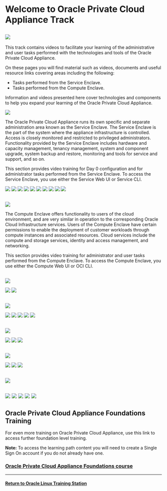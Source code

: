 
# Welcome to Oracle Private Cloud Appliance Track

![](../common/images/PCA_header4.png)
---
This track contains videos to facilitate your learning of the administrative and user tasks performed with the technologies and tools of the Oracle Private Cloud Appliance.

On these pages you will find material such as videos, documents and useful resource links covering areas including the following:
- Tasks performed from the Service Enclave.
- Tasks performed from the Compute Enclave.

Information and videos presented here cover technologies and components to help you expand your learning of the Oracle Private Cloud Appliance.

![](../common/images/pca-page-srvencl2.png)

The Oracle Private Cloud Appliance runs its own specific and separate administration area known as the Service Enclave. The Service Enclave is the part of the system where the appliance infrastructure is controlled. Access is closely monitored and restricted to privileged administrators. Functionality provided by the Service Enclave includes hardware and capacity management, tenancy management, system and component upgrade, system backup and restore, monitoring and tools for service and support, and so on.

This section provides video training for Day 0 configuration and for administrator tasks performed from the Service Enclave. To access the Service Enclave, you use either the Service Web UI or Service CLI.

[![](../common/images/day0pca_tmp.png)](https://youtu.be/pkeW3uqt11w)
[![](../common/images/servclipca_tmp.png)](https://youtu.be/zgX87aB32qw)
[![](../common/images/authgrppca_tmp.png)](https://youtu.be/QCsCyFWPea0)
[![](../common/images/compnodpca_tmp.png)](https://youtu.be/aQlRAYuLMwo)
[![](../common/images/tenancypca_tmp.png)](https://youtu.be/LBN5NHbpEnk)
[![](../common/images/grafanapca_tmp.png)](https://youtu.be/humJ2jiovBs)
[![](../common/images/lokipca_tmp.png)](https://youtu.be/HiGz8ruDtas)
[![](../common/images/alertspca_tmp.png)](https://youtu.be/Qmj_V8TAQXs)
[![](../common/images/pca_migrating_virtual_machs_video_thumbnail_.png)](https://youtu.be/_YjZMVApxaE)
[![](../common/images/PCA_patching.png)](https://youtu.be/v_5ASLflVxU)
<br>
<br>

![](../common/images/pca-page-compencl2.png)

The Compute Enclave offers functionality to users of the cloud environment, and are very similar in operation to the corresponding Oracle Cloud Infrastructure services. Users of the Compute Enclave have certain permissions to enable the deployment of customer workloads through compute instances and associated resources. Cloud services include the compute and storage services, identity and access management, and networking.

This section provides video training for administrator and user tasks performed from the Compute Enclave. To access the Compute Enclave, you use either the Compute Web UI or OCI CLI.
<br>
<br>

![](../common/images/pca-page-oclcli4.png)

[![](../common/images/instociclipca_tmp.png)](https://youtu.be/SNtGCBl_yZE)
[![](../common/images/confociclipca_tmp.png)](https://youtu.be/x2iWGXIa-rQ)
<br>
<br>

![](../common/images/pca-page-iam4x.png)

[![](../common/images/usergrppca_tmp.png)](https://youtu.be/D0CxmJ6pn4U)
[![](../common/images/pca_comp_pol_tmp.png)](https://youtu.be/KV4sQOWXab8)
[![](../common/images/federatingpca_tmp.png)](https://youtu.be/tsBn5UQSJ24)
[![](../common/images/trustedrelypca_tmp.png)](https://youtu.be/wWm4TrPoEtI)
[![](../common/images/sscpca_tmp.png)](https://youtu.be/uZcQk0pUe3s)
<br>
<br>

![](../common/images/pca-page-network4.png)

[![](../common/images/createvcnpca_tmp.png)](https://youtu.be/OCasg_HQ3LI)
[![](../common/images/PCA_IG.png)](https://youtu.be/H8GwY7i720A)
[![](../common/images/PCA_LPG.png)](https://youtu.be/pxdkxjajhO0)
<br>
<br>

![](../common/images/pca-page-compinst4.png)

[![](../common/images/compinstpca_tmp.png)](https://youtu.be/lxD2w1Chyxg)
[![](../common/images/instconfpca_tmp.png)](https://youtu.be/B4aW0hzDfc4)
[![](../common/images/instpoolpca_tmp.png)](https://youtu.be/VfSKX7WxNX8)
<br>
<br>

![](../common/images/pca-page-storage4.png)

[![](../common/images/blkvolpca_tmp.png)](https://youtu.be/s5N6mGxUNew)
[![](../common/images/bootvolpca_tmp.png)](https://youtu.be/Vo4119i8HsU)
[![](../common/images/pca_resizing_block_volumes.png)](https://youtu.be/bO2kM9tSPU0)
[![](../common/images/man_vol_grps.png)](https://youtu.be/YlwfUWbXsT8)
[![](../common/images/pca_managing_backup_policies.png)](https://youtu.be/6R_61dHmCMY)
---
## Oracle Private Cloud Appliance Foundations Training   
For even more training on Oracle Private Cloud Appliance, use this link to access further foundation level training.   

<b>Note:</b> To access the learning path content you will need to create a Single Sign On account if you do not already have one.   

### [Oracle Private Cloud Appliance Foundations course](https://www.oracle.com/goto/pcafoundations)
---
#### [Return to Oracle Linux Training Station](../README.md)
